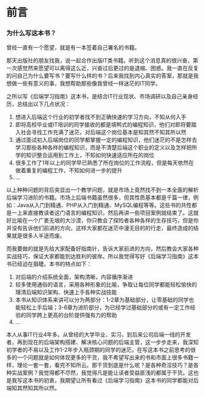 # 前言

### 为什么写这本书？

曾经一直有一个愿望，就是有一本签着自己署名的书籍。

那天出版社的朋友找我，说一起合作出版IT类书籍。听到这个消息真的很兴奋，第一次感觉然来愿望可以离得这么近，兴奋过后更过的是退缩、困惑。我一直在反复的问自己为什么要写书？要写什么样的书？后来我找到内心真实的答案，那就是我想做一些有意义的事，我想帮助那些像我曾经一样迷茫的IT同学。

之所以写《后端学习指南》这本书，是结合IT行业现状、市场调研以及自己亲身经历，总结出以下几点状况：
1. 想进入后端这个行业的初学者找不到正确快速的学习方向，不知从何入手
2. 即将高校毕业或IT培训的同学接收的都是填鸭式的编程知识，他们对即将要踏入社会寻找工作充满了迷茫，对后端这个岗位基本是知其然不知其所以然
3. 通过面试初入后端岗位的同学都掌握一定的编程知识，他们迷茫的不是怎样去学习那些各种各样的编程知识，而是不清楚后端这个职业的定义以及怎样把所学的知识整合运用到工作上，不知如何快速适应所在的岗位
4. 很多工作了1年以上的同学早已熟悉了所在岗位的工作流程，但是每天依然在做着重复的编程工作，不知如何进一步的提升
5. ...

以上种种问题的背后突显出一个教学问题，就是市场上竟然找不到一本全面的解析后端学习进阶的书籍。市场上后端书籍虽然很多，但其性质基本都是千篇一律，例如：Java从入门到精通、PHP从入门到精通、MySQL编程等等。这些书的共性都是一上来直接教读者这门语言的编程知识，然后再讲一些项目案例就结束了。这就好比喻在一个广袤无垠的大沙漠，你只教会了探险者各种各样的生存技巧，但是你并没有告诉他们前进的方向，这样大家都在迷茫中漫无目的的行走，最终造成的结果就是很多人半途而废。

而我要做的就是先给大家配备好指南针，告诉大家前进的方向，然后教会大家各种实战技巧，保证大家都能到达胜利的彼岸。所以我觉得写好《后端学习指南》这本书已经迫在眉睫。本书的特点如下：
1. 对后端的介绍系统全面，架构清晰，内容循序渐进
2. 较多使用通俗的语言，采用各种形象的比喻，争取让每位同学都能轻松愉快的理清后端知识架构、快速上手各种实战技能
3. 本书从知识体系来讲可以分为两部分：1-2章为基础部分，让零基础的同学也能轻松上手后端；3-6章为进阶部分，为已经学过基础部分的或有一定工作经验的同学跨上更高的台阶提供强有力的帮助
4. ...


本人从事IT行业4年多。从曾经的大学毕业、实习，到后来公司后端一线的开发者，再到现在的后端架构搭建、解决核心问题的后端主管，这一步步走来，我深知初学者的不易以及工作1-2年步入瓶颈期的同学的迷茫。在写这本书之前思考的很多的一个问题就是如何体现更多的干货，我不希望写出来的书和市面上很多书籍一样，理论一套一套，看完不知所云。那干货到底是什么呢？是各种奇淫技巧？是各种实战案例？我觉得都不尽然，我觉得凡是能让读者受益匪浅的都属于干货。这也是我写这本书的初衷，我期望让所有看过《后端学习指南》这本书的同学都能对后端知其然知其所以然。



